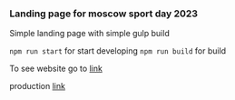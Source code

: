 ### Landing page for moscow sport day 2023

Simple landing page with simple gulp build

`npm run start` for start developing
`npm run build` for build

To see website go to [link](https://dihlofos.github.io/2025sportevents/build/)

production [link](https://day.sport.moscow)
